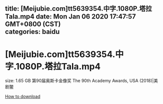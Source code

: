 
title: [Meijubie.com]tt5639354.中字.1080P.塔拉Tala.mp4
date: Mon Jan 06 2020 17:47:57 GMT+0800 (CST)    
categories: baidu
---

# [Meijubie.com]tt5639354.中字.1080P.塔拉Tala.mp4
size: 1.65 GB
 第90届奥斯卡金像奖 The 90th Academy Awards, USA (2018)|美剧鳖
 

[How to download](https://bpcam.bemobtrk.com/go/2ceec3aa-1ca2-46d6-b9ff-aaa5c184517c?jno=5292)